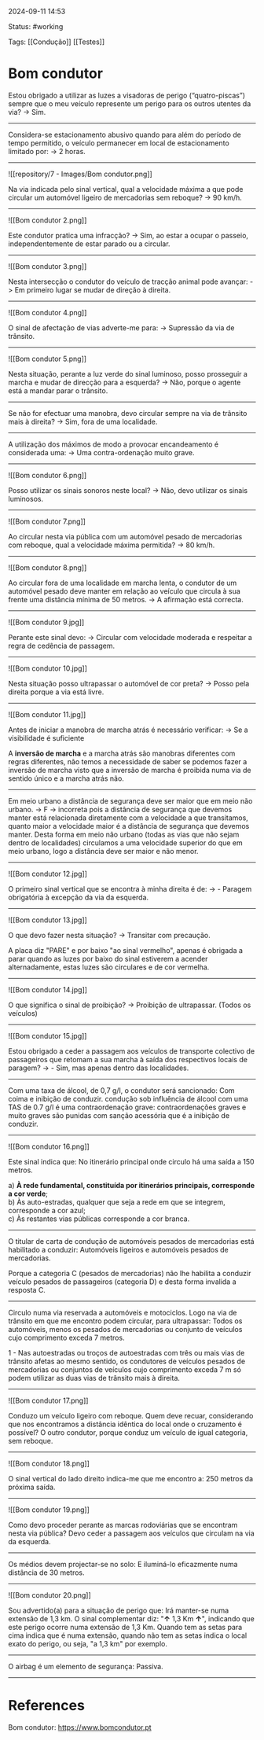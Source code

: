 2024-09-11 14:53

Status: #working

Tags: [[Condução]] [[Testes]] 

# Bom condutor

Estou obrigado a utilizar as luzes a visadoras de perigo (“quatro-piscas”) sempre que o meu veículo represente um perigo para os outros utentes da via? -> Sim.

-----------------------------------------------------------

Considera-se estacionamento abusivo quando para além do período de tempo permitido, o veículo permanecer em local de estacionamento limitado por: -> 2 horas.

-----------------------------------------------------------

![[repository/7 - Images/Bom condutor.png]]

Na via indicada pelo sinal vertical, qual a velocidade máxima a que pode circular um automóvel ligeiro de mercadorias sem reboque? -> 90 km/h.

-----------------------------------------------------------

![[Bom condutor 2.png]]

Este condutor pratica uma infracção? -> Sim, ao estar a ocupar o passeio, independentemente de estar parado ou a circular.

-----------------------------------------------------------

![[Bom condutor 3.png]]

Nesta intersecção o condutor do veículo de tracção animal pode avançar: -> Em primeiro lugar se mudar de direção à direita.

-----------------------------------------------------------

![[Bom condutor 4.png]]

O sinal de afectação de vias adverte-me para: -> Supressão da via de trânsito.

-----------------------------------------------------------

![[Bom condutor 5.png]]

Nesta situação, perante a luz verde do sinal luminoso, posso prosseguir a marcha e mudar de direcção para a esquerda? -> Não, porque o agente está a mandar parar o trânsito.

-----------------------------------------------------------

Se não for efectuar uma manobra, devo circular sempre na via de trânsito mais à direita? -> Sim, fora de uma localidade.

-----------------------------------------------------------

A utilização dos máximos de modo a provocar encandeamento é considerada uma: -> Uma contra-ordenação muito grave.

-----------------------------------------------------------

![[Bom condutor 6.png]]

Posso utilizar os sinais sonoros neste local? -> Não, devo utilizar os sinais luminosos.

-----------------------------------------------------------

![[Bom condutor 7.png]]

Ao circular nesta via pública com um automóvel pesado de mercadorias com reboque, qual a velocidade máxima permitida? -> 80 km/h.

-----------------------------------------------------------

![[Bom condutor 8.png]]

Ao circular fora de uma localidade em marcha lenta, o condutor de um automóvel pesado deve manter em relação ao veículo que circula à sua frente uma distância mínima de 50 metros. -> A afirmação está correcta.

-----------------------------------------------------------

![[Bom condutor 9.jpg]]

Perante este sinal devo: -> Circular com velocidade moderada e respeitar a regra de cedência de passagem.

-----------------------------------------------------------

![[Bom condutor 10.jpg]]

Nesta situação posso ultrapassar o automóvel de cor preta? -> Posso pela direita porque a via está livre.

-----------------------------------------------------------

![[Bom condutor 11.jpg]]

Antes de iniciar a manobra de marcha atrás é necessário verificar: -> Se a visibilidade é suficiente

A **inversão de marcha** e a marcha atrás são manobras diferentes com regras diferentes, não temos a necessidade de saber se podemos fazer a inversão de marcha visto que a inversão de marcha é proibida numa via de sentido único e a marcha atrás não.

-----------------------------------------------------------

Em meio urbano a distância de segurança deve ser maior que em meio não urbano. -> F -> incorreta pois a distância de segurança que devemos manter está relacionada diretamente com a velocidade a que transitamos, quanto maior a velocidade maior é a distância de segurança que devemos manter. Desta forma em meio não urbano (todas as vias que não sejam dentro de localidades) circulamos a uma velocidade superior do que em meio urbano, logo a distância deve ser maior e não menor.

-----------------------------------------------------------

![[Bom condutor 12.jpg]]

O primeiro sinal vertical que se encontra à minha direita é de: -> - Paragem obrigatória à excepção da via da esquerda.

-----------------------------------------------------------

![[Bom condutor 13.jpg]]

O que devo fazer nesta situação? -> Transitar com precaução.

A placa diz "PARE" e por baixo "ao sinal vermelho", apenas é obrigada a parar quando as luzes por baixo do sinal estiverem a acender alternadamente, estas luzes são circulares e de cor vermelha.

-----------------------------------------------------------

![[Bom condutor 14.jpg]]

O que significa o sinal de proibição? -> Proibição de ultrapassar. (Todos os veículos)

-----------------------------------------------------------

![[Bom condutor 15.jpg]]

Estou obrigado a ceder a passagem aos veículos de transporte colectivo de passageiros que retomam a sua marcha à saída dos respectivos locais de paragem? -> - Sim, mas apenas dentro das localidades.

-----------------------------------------------------------

Com uma taxa de álcool, de 0,7 g/l, o condutor será sancionado: Com coima e inibição de conduzir. condução sob influência de álcool com uma TAS de 0.7 g/l é uma contraordenação grave: contraordenações graves e muito graves são punidas com sanção acessória que é a inibição de conduzir.

-----------------------------------------------------------

![[Bom condutor 16.png]]

Este sinal indica que: No itinerário principal onde circulo há uma saída a 150 metros.

a) **À rede fundamental, constituída por itinerários principais, corresponde a cor verde**;  
b) Às auto-estradas, qualquer que seja a rede em que se integrem, corresponde a cor azul;  
c) Às restantes vias públicas corresponde a cor branca.

-----------------------------------------------------------

O titular de carta de condução de automóveis pesados de mercadorias está habilitado a conduzir: Automóveis ligeiros e automóveis pesados de mercadorias.

Porque a categoria C (pesados de mercadorias) não lhe habilita a conduzir veículo pesados de passageiros (categoria D) e desta forma invalida a resposta C.

-----------------------------------------------------------

Circulo numa via reservada a automóveis e motociclos. Logo na via de trânsito em que me encontro podem circular, para ultrapassar: Todos os automóveis, menos os pesados de mercadorias ou conjunto de veículos cujo comprimento exceda 7 metros.

1 - Nas autoestradas ou troços de autoestradas com três ou mais vias de trânsito afetas ao mesmo sentido, os condutores de veículos pesados de mercadorias ou conjuntos de veículos cujo comprimento exceda 7 m só podem utilizar as duas vias de trânsito mais à direita.

-----------------------------------------------------------

![[Bom condutor 17.png]]

Conduzo um veículo ligeiro com reboque. Quem deve recuar, considerando que nos encontramos a distância idêntica do local onde o cruzamento é possível? O outro condutor, porque conduz um veículo de igual categoria, sem reboque.

-----------------------------------------------------------

![[Bom condutor 18.png]]

O sinal vertical do lado direito indica-me que me encontro a: 250 metros da próxima saída.

-----------------------------------------------------------

![[Bom condutor 19.png]]

Como devo proceder perante as marcas rodoviárias que se encontram nesta via pública? Devo ceder a passagem aos veículos que circulam na via da esquerda.


-----------------------------------------------------------

Os médios devem projectar-se no solo: E iluminá-lo eficazmente numa distância de 30 metros.

-----------------------------------------------------------

![[Bom condutor 20.png]]

Sou advertido(a) para a situação de perigo que: Irá manter-se numa extensão de 1,3 km. O sinal complementar diz: "**↑** 1,3 Km **↑**", indicando que este perigo ocorre numa extensão de 1,3 Km. Quando tem as setas para cima indica que é numa extensão, quando não tem as setas indica o local exato do perigo, ou seja, "a 1,3 km" por exemplo.

-----------------------------------------------------------

O airbag é um elemento de segurança: Passiva.

-----------------------------------------------------------










# References

Bom condutor: https://www.bomcondutor.pt
